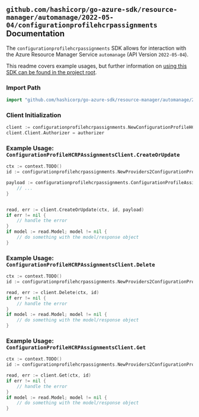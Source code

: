 
## `github.com/hashicorp/go-azure-sdk/resource-manager/automanage/2022-05-04/configurationprofilehcrpassignments` Documentation

The `configurationprofilehcrpassignments` SDK allows for interaction with the Azure Resource Manager Service `automanage` (API Version `2022-05-04`).

This readme covers example usages, but further information on [using this SDK can be found in the project root](https://github.com/hashicorp/go-azure-sdk/tree/main/docs).

### Import Path

```go
import "github.com/hashicorp/go-azure-sdk/resource-manager/automanage/2022-05-04/configurationprofilehcrpassignments"
```


### Client Initialization

```go
client := configurationprofilehcrpassignments.NewConfigurationProfileHCRPAssignmentsClientWithBaseURI("https://management.azure.com")
client.Client.Authorizer = authorizer
```


### Example Usage: `ConfigurationProfileHCRPAssignmentsClient.CreateOrUpdate`

```go
ctx := context.TODO()
id := configurationprofilehcrpassignments.NewProviders2ConfigurationProfileAssignmentID("12345678-1234-9876-4563-123456789012", "example-resource-group", "machineValue", "configurationProfileAssignmentValue")

payload := configurationprofilehcrpassignments.ConfigurationProfileAssignment{
	// ...
}


read, err := client.CreateOrUpdate(ctx, id, payload)
if err != nil {
	// handle the error
}
if model := read.Model; model != nil {
	// do something with the model/response object
}
```


### Example Usage: `ConfigurationProfileHCRPAssignmentsClient.Delete`

```go
ctx := context.TODO()
id := configurationprofilehcrpassignments.NewProviders2ConfigurationProfileAssignmentID("12345678-1234-9876-4563-123456789012", "example-resource-group", "machineValue", "configurationProfileAssignmentValue")

read, err := client.Delete(ctx, id)
if err != nil {
	// handle the error
}
if model := read.Model; model != nil {
	// do something with the model/response object
}
```


### Example Usage: `ConfigurationProfileHCRPAssignmentsClient.Get`

```go
ctx := context.TODO()
id := configurationprofilehcrpassignments.NewProviders2ConfigurationProfileAssignmentID("12345678-1234-9876-4563-123456789012", "example-resource-group", "machineValue", "configurationProfileAssignmentValue")

read, err := client.Get(ctx, id)
if err != nil {
	// handle the error
}
if model := read.Model; model != nil {
	// do something with the model/response object
}
```
